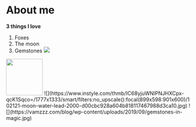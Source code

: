 # About me
**3 things I love**
1. Foxes
2. The moon
3. Gemstones
![](https://cdn.mos.cms.futurecdn.net/fiDmrNrJsmGD2t57x4dRdG-1200-80.jpg)
<img src="https://cdn.mos.cms.futurecdn.net/fiDmrNrJsmGD2t57x4dRdG-1200-80.jpg" width="100" height="100">
![](https://www.instyle.com/thmb/IC68yjuWNIPNJHXCpx-qcK1Sqco=/1777x1333/smart/filters:no_upscale():focal(899x598:901x600)/102121-moon-water-lead-2000-d00cbc928a604b818117467988d3ca10.jpg)
![](https://vamzzz.com/blog/wp-content/uploads/2019/09/gemstones-in-magic.jpg)
